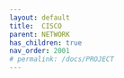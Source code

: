 ```yaml
---
layout: default
title:  CISCO
parent: NETWORK
has_children: true
nav_order: 2001
# permalink: /docs/PROJECT
---
```

